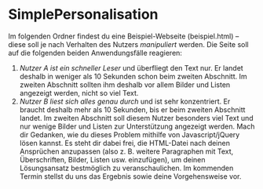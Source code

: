 # SimplePersonalisation

Im folgenden Ordner findest du eine Beispiel-Webseite (beispiel.html) – diese soll je nach Verhalten des Nutzers *manipuliert* werden. Die Seite soll auf die folgenden beiden Anwendungsfälle reagieren:
1. *Nutzer A ist ein schneller Leser* und überfliegt den Text nur. Er landet deshalb in weniger als 10 Sekunden schon beim zweiten Abschnitt. Im zweiten Abschnitt sollten ihm deshalb vor allem Bilder und Listen angezeigt werden, nicht so viel Text.
2. *Nutzer B liest sich alles genau durch* und ist sehr konzentriert. Er braucht deshalb mehr als 10 Sekunden, bis er beim zweiten Abschnitt landet. Im zweiten Abschnitt soll diesem Nutzer besonders viel Text und nur wenige Bilder und Listen zur Unterstützung angezeigt werden.
Mach dir Gedanken, wie du dieses Problem mithilfe von Javascript/jQuery lösen kannst. Es steht dir dabei frei, die HTML-Datei nach deinen Ansprüchen anzupassen (also z. B. weitere Paragraphen mit Text, Überschriften, Bilder, Listen usw. einzufügen), um deinen Lösungsansatz bestmöglich zu veranschaulichen. Im kommenden Termin stellst du uns das Ergebnis sowie deine Vorgehensweise vor.
